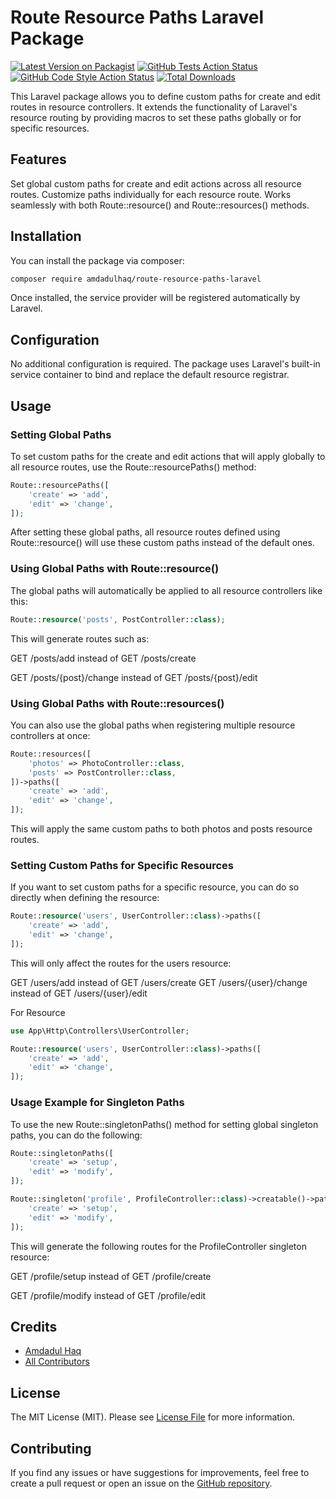 # Route Resource Paths Laravel Package

[![Latest Version on Packagist](https://img.shields.io/packagist/v/amdadulhaq/route-resource-paths-laravel.svg?style=flat-square)](https://packagist.org/packages/amdadulhaq/route-resource-paths-laravel)
[![GitHub Tests Action Status](https://img.shields.io/github/actions/workflow/status/amdadulhaq/route-resource-paths-laravel/run-tests.yml?branch=main&label=tests&style=flat-square)](https://github.com/amdad121/route-resource-paths-laravel/actions?query=workflow%3Arun-tests+branch%3Amain)
[![GitHub Code Style Action Status](https://img.shields.io/github/actions/workflow/status/amdadulhaq/route-resource-paths-laravel/fix-php-code-style-issues.yml?branch=main&label=code%20style&style=flat-square)](https://github.com/amdad121/route-resource-paths-laravel/actions?query=workflow%3A"Fix+Code+Style"+branch%3Amain)
[![Total Downloads](https://img.shields.io/packagist/dt/amdadulhaq/route-resource-paths-laravel.svg?style=flat-square)](https://packagist.org/packages/amdadulhaq/route-resource-paths-laravel)

This Laravel package allows you to define custom paths for create and edit routes in resource controllers. It extends the functionality of Laravel's resource routing by providing macros to set these paths globally or for specific resources.

## Features

Set global custom paths for create and edit actions across all resource routes.
Customize paths individually for each resource route.
Works seamlessly with both Route::resource() and Route::resources() methods.

## Installation

You can install the package via composer:

```bash
composer require amdadulhaq/route-resource-paths-laravel
```

Once installed, the service provider will be registered automatically by Laravel.

## Configuration

No additional configuration is required. The package uses Laravel's built-in service container to bind and replace the default resource registrar.

## Usage

### Setting Global Paths

To set custom paths for the create and edit actions that will apply globally to all resource routes, use the Route::resourcePaths() method:

```php
Route::resourcePaths([
    'create' => 'add',
    'edit' => 'change',
]);
```

After setting these global paths, all resource routes defined using Route::resource() will use these custom paths instead of the default ones.

### Using Global Paths with Route::resource()

The global paths will automatically be applied to all resource controllers like this:

```php
Route::resource('posts', PostController::class);
```

This will generate routes such as:

GET /posts/add instead of GET /posts/create

GET /posts/{post}/change instead of GET /posts/{post}/edit

### Using Global Paths with Route::resources()

You can also use the global paths when registering multiple resource controllers at once:

```php
Route::resources([
    'photos' => PhotoController::class,
    'posts' => PostController::class,
])->paths([
    'create' => 'add',
    'edit' => 'change',
]);
```

This will apply the same custom paths to both photos and posts resource routes.

### Setting Custom Paths for Specific Resources

If you want to set custom paths for a specific resource, you can do so directly when defining the resource:

```php
Route::resource('users', UserController::class)->paths([
    'create' => 'add',
    'edit' => 'change',
]);
```

This will only affect the routes for the users resource:

GET /users/add instead of GET /users/create
GET /users/{user}/change instead of GET /users/{user}/edit

For Resource

```php
use App\Http\Controllers\UserController;

Route::resource('users', UserController::class)->paths([
    'create' => 'add',
    'edit' => 'change',
]);
```

### Usage Example for Singleton Paths

To use the new Route::singletonPaths() method for setting global singleton paths, you can do the following:

```php
Route::singletonPaths([
    'create' => 'setup',
    'edit' => 'modify',
]);

Route::singleton('profile', ProfileController::class)->creatable()->paths([
    'create' => 'setup',
    'edit' => 'modify',
]);
```

This will generate the following routes for the ProfileController singleton resource:

GET /profile/setup instead of GET /profile/create

GET /profile/modify instead of GET /profile/edit

## Credits

-   [Amdadul Haq](https://github.com/amdad121)
-   [All Contributors](../../contributors)

## License

The MIT License (MIT). Please see [License File](LICENSE.md) for more information.

## Contributing

If you find any issues or have suggestions for improvements, feel free to create a pull request or open an issue on the [GitHub repository](https://github.com/amdad121/route-resource-paths-laravel).
